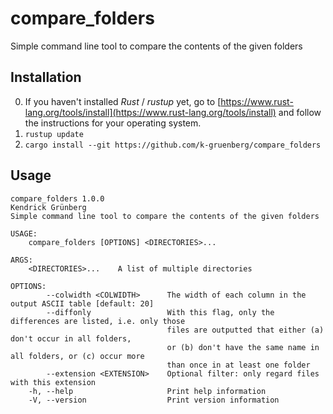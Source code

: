 # compare_folders
Simple command line tool to compare the contents of the given folders

## Installation

0. If you haven't installed *Rust* / *rustup* yet, go to [https://www.rust-lang.org/tools/install](https://www.rust-lang.org/tools/install) and follow the instructions for your operating system. 
1. `rustup update`
2. `cargo install --git https://github.com/k-gruenberg/compare_folders`

## Usage

```
compare_folders 1.0.0
Kendrick Grünberg
Simple command line tool to compare the contents of the given folders

USAGE:
    compare_folders [OPTIONS] <DIRECTORIES>...

ARGS:
    <DIRECTORIES>...    A list of multiple directories

OPTIONS:
        --colwidth <COLWIDTH>      The width of each column in the output ASCII table [default: 20]
        --diffonly                 With this flag, only the differences are listed, i.e. only those
                                   files are outputted that either (a) don't occur in all folders,
                                   or (b) don't have the same name in all folders, or (c) occur more
                                   than once in at least one folder
        --extension <EXTENSION>    Optional filter: only regard files with this extension
    -h, --help                     Print help information
    -V, --version                  Print version information

```